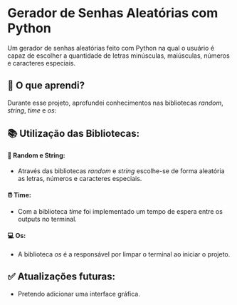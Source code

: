 # Gerador de Senhas Aleatórias com Python
Um gerador de senhas aleatórias feito com Python na qual o usuário é capaz de escolher a quantidade de letras minúsculas, maiúsculas, números e caracteres especiais.

## 🧠 O que aprendi?
Durante esse projeto, aprofundei conhecimentos nas bibliotecas _random_, _string_, _time_ e _os_:

## 📚 Utilização das Bibliotecas:
####   🔀 Random e String:
  - Através das bibliotecas _random_ e _string_ escolhe-se de forma aleatória as letras, números e caracteres especiais.
####     ⏰ Time:
  - Com a biblioteca _time_ foi implementado um tempo de espera entre os outputs no terminal.
####   💻 Os:
  - A biblioteca _os_ é a responsável por limpar o terminal ao iniciar o projeto.

## ✅ Atualizações futuras:
 - Pretendo adicionar uma interface gráfica.
